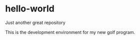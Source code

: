 # hello-world
Just another great repository

This is the development environment for my new golf program.

